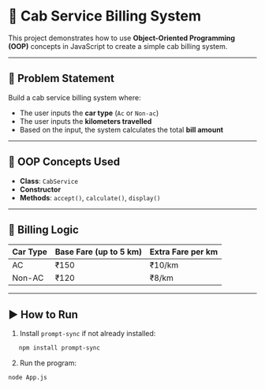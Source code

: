 # 🚕 Cab Service Billing System

This project demonstrates how to use **Object-Oriented Programming (OOP)** concepts in JavaScript to create a simple cab billing system.

---

## 📌 Problem Statement

Build a cab service billing system where:
- The user inputs the **car type** (`Ac` or `Non-ac`)
- The user inputs the **kilometers travelled**
- Based on the input, the system calculates the total **bill amount**

---

## 🧠 OOP Concepts Used

- **Class**: `CabService`
- **Constructor**
- **Methods**: `accept()`, `calculate()`, `display()`

---

## 🧾 Billing Logic

| Car Type | Base Fare (up to 5 km) | Extra Fare per km |
|----------|------------------------|-------------------|
| AC       | ₹150                   | ₹10/km            |
| Non-AC   | ₹120                   | ₹8/km             |

---

## ▶️ How to Run

1. Install `prompt-sync` if not already installed:
```bash
   npm install prompt-sync
```

2. Run the program:
```
node App.js
```

